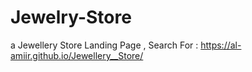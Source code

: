 # Jewelry-Store
a Jewellery Store Landing Page , Search For : https://al-amiir.github.io/Jewellery__Store/
